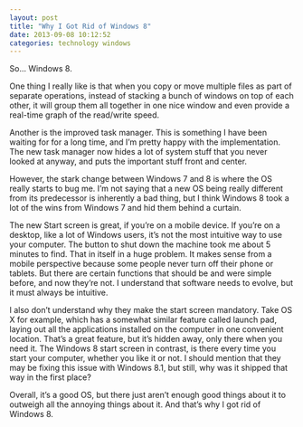 ```yaml
---
layout: post
title: "Why I Got Rid of Windows 8"
date: 2013-09-08 10:12:52
categories: technology windows
---
```


So... Windows 8.

One thing I really like is that when you copy or move multiple files as part of separate operations, instead of stacking a bunch of windows on top of each other, it will group them all together in one nice window and even provide a real-time graph of the read/write speed.

Another is the improved task manager. This is something I have been waiting for for a long time, and I’m pretty happy with the implementation. The new task manager now hides a lot of system stuff that you never looked at anyway, and puts the important stuff front and center.

However, the stark change between Windows 7 and 8 is where the OS really starts to bug me. I’m not saying that a new OS being really different from its predecessor is inherently a bad thing, but I think Windows 8 took a lot of the wins from Windows 7 and hid them behind a curtain.

The new Start screen is great, if you’re on a mobile device. If you’re on a desktop, like a lot of Windows users, it’s not the most intuitive way to use your computer. The button to shut down the machine took me about 5 minutes to find. That in itself in a huge problem. It makes sense from a mobile perspective because some people never turn off their phone or tablets. But there are certain functions that should be and were simple before, and now they’re not. I understand that software needs to evolve, but it must always be intuitive.

I also don’t understand why they make the start screen mandatory. Take OS X for example, which has a somewhat similar feature called launch pad, laying out all the applications installed on the computer in one convenient location. That’s a great feature, but it’s hidden away, only there when you need it. The Windows 8 start screen in contrast, is there every time you start your computer, whether you like it or not. I should mention that they may be fixing this issue with Windows 8.1, but still, why was it shipped that way in the first place?

Overall, it’s a good OS, but there just aren’t enough good things about it to outweigh all the annoying things about it. And that’s why I got rid of Windows 8.
